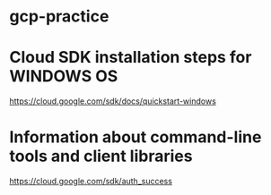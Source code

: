 # gcp-practice
# Cloud SDK installation steps for WINDOWS OS
https://cloud.google.com/sdk/docs/quickstart-windows

# Information about command-line tools and client libraries
https://cloud.google.com/sdk/auth_success
